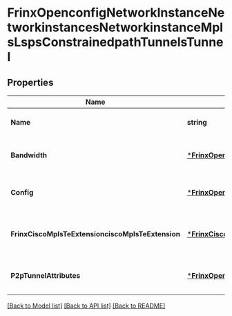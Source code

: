 # FrinxOpenconfigNetworkInstanceNetworkinstancesNetworkinstanceMplsLspsConstrainedpathTunnelsTunnel

## Properties
Name | Type | Description | Notes
------------ | ------------- | ------------- | -------------
**Name** | **string** | Optional[The tunnel name] REF:Optional.empty | [optional] [default to null]
**Bandwidth** | [***FrinxOpenconfigMplsTetunnelbandwidthtopBandwidth**](frinx.openconfig.mpls.tetunnelbandwidthtop.Bandwidth.md) | Optional[Bandwidth configuration for TE LSPs] REF:Optional.empty | [optional] [default to null]
**Config** | [***FrinxOpenconfigMplsTetunnelstopTunnelsTunnelConfig**](frinx.openconfig.mpls.tetunnelstop.tunnels.tunnel.Config.md) | Optional[Configuration parameters related to TE tunnels:] REF:Optional.empty | [optional] [default to null]
**FrinxCiscoMplsTeExtensionciscoMplsTeExtension** | [***FrinxCiscoMplsTeExtensionCiscomplstetunneltopCiscoMplsTeExtension**](frinx.cisco.mpls.te.extension.ciscomplstetunneltop.CiscoMplsTeExtension.md) | Optional[Enclosing container for CISCO MPLS TE tunnel specific data.] REF:Optional.empty | [optional] [default to null]
**P2pTunnelAttributes** | [***FrinxOpenconfigMplsTetunnelp2ptopP2pTunnelAttributes**](frinx.openconfig.mpls.tetunnelp2ptop.P2pTunnelAttributes.md) | Optional[Parameters related to LSPs of type P2P] REF:Optional.empty | [optional] [default to null]

[[Back to Model list]](../README.md#documentation-for-models) [[Back to API list]](../README.md#documentation-for-api-endpoints) [[Back to README]](../README.md)


